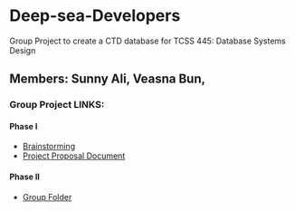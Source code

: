 # Deep-sea-Developers
Group Project to create a CTD database for TCSS 445: Database Systems Design

## Members: Sunny Ali, Veasna Bun,

### Group Project LINKS:
#### Phase I
- [Brainstorming](https://docs.google.com/document/d/1bM5Q9nt1TZ4JKHIELyNvBuoM3OrfnpBE_7ziaDTEZ2s/edit)
- [Project Proposal Document](https://docs.google.com/document/d/1bM5Q9nt1TZ4JKHIELyNvBuoM3OrfnpBE_7ziaDTEZ2s/edit)
#### Phase II
- [Group Folder](https://drive.google.com/drive/folders/1SBl6mujUn6A0Z5QOIPxeZQBPaRKZ7Keb)
